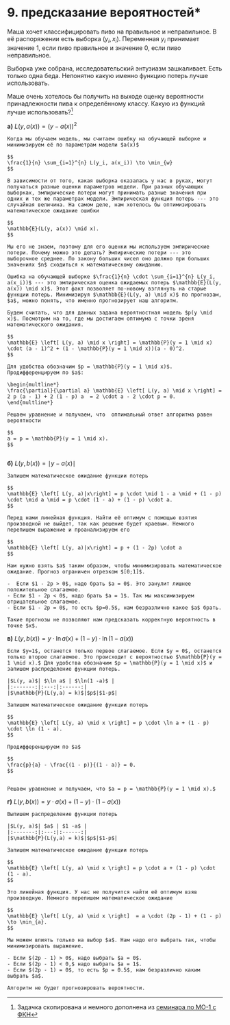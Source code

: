 # 9. предсказание вероятностей*

Маша хочет классифицировать пиво на правильное и неправильное. В её распоряжении есть выборка $(y_i, x_i)$. Переменная $y_i$ принимает значение $1$, если пиво правильное и значение $0$, если пиво неправильное. 

Выборка уже собрана, исследовательский энтузиазм зашкаливает. Есть только одна беда. Непонятно какую именно функцию потерь лучше использовать. 

Маше очень хотелось бы получить на выходе оценку вероятности принадлежности пива к определённому классу. Какую из функций лучше использовать?[^ml01]

__а)__ $L(y, a(x)) = (y - a(x))^2$

```{dropdown} Решение
Когда мы обучаем модель, мы считаем ошибку на обучающей выборке и минимизируем её по параметрам модели $a(x)$

$$
\frac{1}{n} \sum_{i=1}^{n} L(y_i, a(x_i)) \to \min_{w}
$$

В зависимости от того, какая выборка оказалась у нас в руках, могут получаться разные оценки параметров модели. При разных обучающих выборках, эмпирические потери могут принимать разные значения при одних и тех же параметрах модели. Эмпирическая функция потерь --- это случайная величина. На самом деле, нам хотелось бы оптимизировать математическое ожидание ошибки

$$
\mathbb{E}(L(y, a(x)) \mid x).
$$

Мы его не знаем, поэтому для его оценки мы используем эмпирические потери. Почему можно это делать? Эмпирические потери --- это выборочное среднее. По закону больших чисел оно должно при больших значениях $n$ сходиться к математическому ожиданию.

Ошибка на обучающей выборке $\frac{1}{n} \cdot \sum_{i=1}^{n} L(y_i, a(x_i))$ --- это эмпирическая оценка ожидаемых потерь $\mathbb{E}(L(y, a(x)) \mid x)$. Этот факт позволяет по-новому взглянуть на старые функции потерь. Минимизируя $\mathbb{E}(L(y, a) \mid x)$ по прогнозам, $a$, можно понять, что именно прогнозирует наш алгоритм. 

Будем считать, что для данных задана вероятностная модель $p(y \mid x)$. Посмотрим на то, где мы достигаем оптимума с точки зреня математического ожидания.

$$
\mathbb{E} \left[ L(y, a) \mid x \right] = \mathbb{P}(y = 1 \mid x) \cdot (a - 1)^2 + (1 - \mathbb{P}(y = 1 \mid x))(a - 0)^2.
$$

Для удобства обозначим $p = \mathbb{P}(y = 1 \mid x)$. Продифференцируем по $a$:

\begin{multline*}
\frac{\partial}{\partial a} \mathbb{E} \left[ L(y, a) \mid x \right] = 2 p (a - 1) + 2 (1 - p) a  = 2 \cdot a - 2 \cdot p = 0.
\end{multline*}
	
Решаем уравнение и получаем, что  оптимальный ответ алгоритма равен вероятности 

$$
a = p = \mathbb{P}(y = 1 \mid x).
$$
	
```

__б)__  $L(y, b(x)) = \mid y - a(x) \mid$

```{dropdown} Решение
Запишем математическое ожидание функции потерь

$$
\mathbb{E} \left[ L(y, a)|x\right] = p \cdot \mid 1 - a \mid + (1 - p) \cdot \mid a \mid = p \cdot (1 - a) + (1 - p) \cdot a.
$$

Перед нами линейная функция. Найти её оптимум с помощью взятия производной не выйдет, так как решение будет краевым. Немного перепишем выражение и проанализируем его

$$
\mathbb{E} \left[ L(y, a)|x\right] = p + (1 - 2p) \cdot a
$$

Нам нужно взять $a$ таким образом, чтобы минимизировать математическое ожидание. Прогноз ограничен отрезком $[0;1]$.

-  Если $1 - 2p > 0$, надо брать $a = 0$. Это занулит лишнее положительное слагаемое.
- Если $1 - 2p < 0$, надо брать $a = 1$. Так мы максимизируем отрицательное слагаемое.
- Если $1 - 2p = 0$, то есть $p=0.5$, нам безразлично какое $a$ брать.

Такие прогнозы не позволяют нам предсказать корректную вероятность в точке $x$. 

```

__в)__  $L(y, b(x)) = y \cdot \ln a(x) + (1 - y) \cdot \ln (1 - a(x))$

```{dropdown} Решение
Если $y=1$, останется только первое слагаемое. Если $y = 0$, останется только второе слагаемое. Это происходит с вероятностью $\mathbb{P}(y = 1 \mid x).$ Для удобства обозначим $p = \mathbb{P}(y = 1 \mid x)$ и запишем распределение функции потерь. 

|$L(y, a)$| $\ln a$ | $\ln(1 -a)$ |
|:-------:|:---:|:------:|
|$\mathbb{P}(L(y,a) = k)$|$p$|$1-p$|

Запишем математическое ожидание функции потерь

$$
\mathbb{E} \left[ L(y, a) \mid x \right] = p \cdot \ln a + (1 - p) \cdot \ln (1 - a).
$$

Продифференцируем по $a$

$$
\frac{p}{a} - \frac{(1 - p)}{(1 - a)} = 0.
$$


Решаем уравнение и получаем, что $a = p = \mathbb{P}(y = 1 \mid x).$

```

__г)__  $L(y, b(x)) = y \cdot a(x) + (1 - y) \cdot (1 - a(x))$

```{dropdown} Решение
Выпишем распределение функции потерь

|$L(y, a)$| $a$ | $1 -a$ |
|:-------:|:---:|:------:|
|$\mathbb{P}(L(y,a) = k)$|$p$|$1-p$|

Запишем математическое ожидание функции потерь

$$
\mathbb{E} \left[ L(y, a) \mid x \right] = p \cdot a + (1 - p) \cdot (1 - a).
$$

Это линейная функция. У нас не получится найти её оптимум взяв производную. Немного перепишем математическое ожидание

$$
\mathbb{E} \left[ L(y, a) \mid x \right]  = a \cdot (2p - 1) + (1 - p) \to \min_{a}.
$$

Мы можем влиять только на выбор $a$. Нам надо его выбрать так, чтобы минимизировать выражение.

- Если $(2p - 1) > 0$, надо выбрать $a = 0$.
- Если $(2p - 1) < 0,$ надо выбрать $a = 1$. 
- Если $(2p - 1) = 0$, то есть $p = 0.5$, нам безразлично каким выбрать $a$. 

Алгоритм не будет прогнозировать вероятности.

```

[^ml01]: Задачка скопирована и немного дополнена из [семинара по МО-1 с ФКН](https://github.com/esokolov/ml-course-hse/blob/master/2022-fall/seminars/sem06-probs-quantile.pdf)



